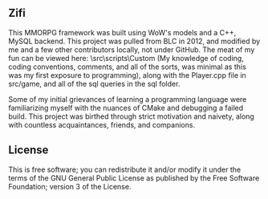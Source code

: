 Zifi
-------
This MMORPG framework was built using WoW's models and a C++, MySQL backend.
This project was pulled from BLC in 2012, and modified by me and a few other contributors
locally, not under GitHub.
The meat of my fun can be viewed here: \src\scripts\Custom (My knowledge of coding,
coding conventions, comments, and all of the sorts, was minimal as this was my
first exposure to programming), along with the Player.cpp file in src/game, 
and all of the sql queries in the sql folder.

Some of my initial grievances of learning a programming language were familiarizing myself with the nuances of CMake and debugging a failed build. This project was birthed through strict motivation and naivety, along with countless acquaintances, friends, and companions.  

License
-------
This is free software; you can redistribute it and/or modify it 
under the terms of the GNU General Public License as published by the 
Free Software Foundation; version 3 of the License.
